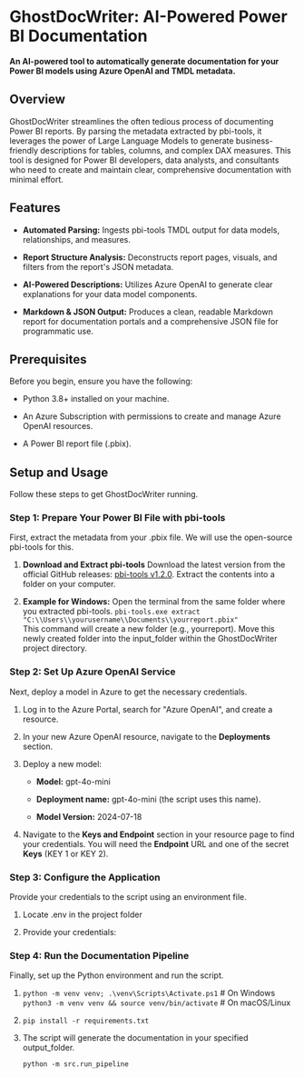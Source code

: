 GhostDocWriter: AI-Powered Power BI Documentation
=================================================

**An AI-powered tool to automatically generate documentation for your Power BI models using Azure OpenAI and TMDL metadata.**

Overview
--------

GhostDocWriter streamlines the often tedious process of documenting Power BI reports. By parsing the metadata extracted by pbi-tools, it leverages the power of Large Language Models to generate business-friendly descriptions for tables, columns, and complex DAX measures. This tool is designed for Power BI developers, data analysts, and consultants who need to create and maintain clear, comprehensive documentation with minimal effort.

Features
--------

*   **Automated Parsing:** Ingests pbi-tools TMDL output for data models, relationships, and measures.
    
*   **Report Structure Analysis:** Deconstructs report pages, visuals, and filters from the report's JSON metadata.
    
*   **AI-Powered Descriptions:** Utilizes Azure OpenAI to generate clear explanations for your data model components.
    
*   **Markdown & JSON Output:** Produces a clean, readable Markdown report for documentation portals and a comprehensive JSON file for programmatic use.
    

Prerequisites
-------------

Before you begin, ensure you have the following:

*   Python 3.8+ installed on your machine.
    
*   An Azure Subscription with permissions to create and manage Azure OpenAI resources.
    
*   A Power BI report file (.pbix).
    

Setup and Usage
---------------

Follow these steps to get GhostDocWriter running.

### Step 1: Prepare Your Power BI File with pbi-tools  

First, extract the metadata from your .pbix file. We will use the open-source pbi-tools for this.

1.  **Download and Extract pbi-tools**  Download the latest version from the official GitHub releases: [pbi-tools v1.2.0](https://github.com/pbi-tools/pbi-tools/releases/download/1.2.0/pbi-tools.1.2.0.zip). Extract the contents into a folder on your computer.
    
2.  **Example for Windows:**  Open the terminal from the same folder where you extracted pbi-tools.
  ```pbi-tools.exe extract "C:\\Users\\yourusername\\Documents\\yourreport.pbix"```  
This command will create a new folder (e.g., yourreport). Move this newly created folder into the input\_folder within the GhostDocWriter project directory.
    

### Step 2: Set Up Azure OpenAI Service

Next, deploy a model in Azure to get the necessary credentials.

1.  Log in to the Azure Portal, search for "Azure OpenAI", and create a resource.
    
2.  In your new Azure OpenAI resource, navigate to the **Deployments** section.
    
3.  Deploy a new model:
    
    *   **Model:** gpt-4o-mini
        
    *   **Deployment name:** gpt-4o-mini (the script uses this name).
        
    *   **Model Version:** 2024-07-18
        
4.  Navigate to the **Keys and Endpoint** section in your resource page to find your credentials. You will need the **Endpoint** URL and one of the secret **Keys** (KEY 1 or KEY 2).
    

### Step 3: Configure the Application

Provide your credentials to the script using an environment file.

1.  Locate .env in the project folder
    
2.  Provide your credentials:
    

### Step 4: Run the Documentation Pipeline

Finally, set up the Python environment and run the script.

1. ```python -m venv venv; .\venv\Scripts\Activate.ps1``` # On Windows                         
         ```python3 -m venv venv && source venv/bin/activate``` # On macOS/Linux                      
    
2. ```pip install -r requirements.txt```
    
3. The script will generate the documentation in your specified output\_folder.
        
     ```python -m src.run_pipeline```
